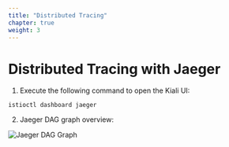 ```yaml
---
title: "Distributed Tracing"
chapter: true
weight: 3
---
```


# Distributed Tracing with Jaeger


1. Execute the following command to open the Kiali UI:

```
istioctl dashboard jaeger
```

2. Jaeger DAG graph overview:

![Jaeger DAG Graph](/images/jaeger-dag-graph.png)
